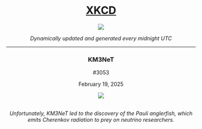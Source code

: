 
<h1 align="center"><a href="https://xkcd.com">XKCD</a></h1>
<div align="center">
    <img src="https://img.shields.io/github/last-commit/ShashashankThakur/XKCD?label=last%20updated" />
</div>

<p align="center"><i>Dynamically updated and generated every midnight UTC</i></p>
<hr>
<div align="center">
    <h3><strong>KM3NeT</strong></h3>
    <p>#3053</p>
    <p>February 19, 2025</p>
    <img src="https://imgs.xkcd.com/comics/km3net.png">
    <br></br>
    <p><i>Unfortunately, KM3NeT led to the discovery of the Pauli anglerfish, which emits Cherenkov radiation to prey on neutrino researchers.</i></p>
</div>
